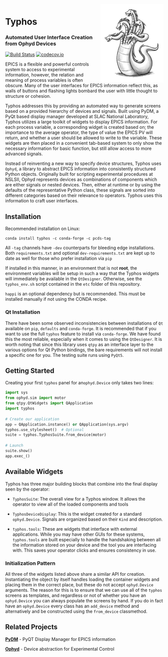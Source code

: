 <img src="docs/source/_static/hydra.jpg" width="200" height="250" align="right"/>
  <h1>Typhos</h1>
  <h3>Automated User Interface Creation from Ophyd Devices</h3>
</p>

[![Build Status](https://travis-ci.org/pcdshub/typhos.svg?branch=master)](https://travis-ci.org/pcdshub/typhos)
[![codecov.io](https://codecov.io/github/pcdshub/typhos/coverage.svg?branch=master)](https://codecov.io/github/pcdshub/typhos?branch=master)

EPICS is a flexible and powerful controls system to access to experimental
information, however, the relation and meaning of process variables is often
obscure. Many of the user interfaces for EPICS information reflect this, as
walls of buttons and flashing lights bombard the user with little thought to
structure or cohesion.

Typhos addresses this by providing an automated way to generate screens based
on a provided hierarchy of devices and signals. Built using PyDM, a PyQt based
display manager developed at SLAC National Laboratory, Typhos utilizes a large
toolkit of widgets to display EPICS information. For each process variable, a
corresponding widget is created based on; the importance to the average
operator, the type of value the EPICS PV will return, and whether a user should
be allowed to write to the variable. These widgets are then placed in a
convenient tab-based system to only show the necessary information for basic
function, but still allow access to more advanced signals.

Instead of reinventing a new way to specify device structures, Typhos uses
`Ophyd`, a library to abstract EPICS information into consistently structured
Python objects. Originally built for scripting experimental procedures at
NSLSII, Ophyd represents devices as combinations of components which are
either signals or nested devices. Then, either at runtime or by using the
defaults of the representative Python class, these signals are sorted into
different categories based on their relevance to operators. Typhos uses this
information to craft user interfaces.

## Installation
Recommended installation on Linux:
```
conda install typhos -c conda-forge -c pcds-tag
```
All `-tag` channels have `-dev` counterparts for bleeding edge installations.
Both `requirements.txt` and optional `dev-requirements.txt` are kept up to date
as well for those who prefer installation via `pip`

If installed in this manner, in an environment that is not **root**, the
environment variables will be setup in such a way that the Typhos widgets will
immediately be available in the `QtDesigner`. Otherwise, see the
``typhos_env.sh`` script contained in the ``etc`` folder of this repository.

`happi` is an optional dependency but is recommended. This must be installed
manually if not using the CONDA recipe.

### Qt Installation
There have been some observed inconsistencies between installations of `Qt`
available on `pip`, `defaults` and `conda-forge`. It is recommended that if you
want to use the full `typhos` feature to install via `conda-forge`. We have
found this the most reliable, especially when it comes to using the
`QtDesigner`. It is worth noting that since this library uses `qtpy` as an
interface layer to the various options for Qt Python bindings, the bare
requirements will not install a specific one for you. The testing suite runs
using `PyQt5`.

## Getting Started
Creating your first ``typhos`` panel for an``ophyd.Device`` only takes two
lines:

```python
import sys
from ophyd.sim import motor
from qtpy.QtWidgets import QApplication
import typhos

# Create our application
app = QApplication.instance() or QApplication(sys.argv)
typhos.use_stylesheet()  # Optional
suite = typhos.TyphosSuite.from_device(motor)

# Launch
suite.show()
app.exec_()
```

## Available Widgets
Typhos has three major building blocks that combine into the final display seen
by the operator:

* ``TyphosSuite``: The overall view for a Typhos window. It allows the
operator to view all of the loaded components and tools

* ``TyphosDeviceDisplay``: This is the widget created for a standard
``ophyd.Device``. Signals are organized based on their
``Kind`` and description.

* ``typhos.tools``: These are widgets that interface with external
applications. While you may have other GUIs for these systems,
``typhos.tools`` are built especially to handle the handshaking between all the
information stored on your device and the tool you are interfacing with. This
saves your operator clicks and ensures consistency in use.

### Initialization Pattern
All three of the widgets listed above share a similar API for creation.
Instantiating the object by itself handles loading the container widgets and
placing them in the correct place, but these do not accept ``ophyd.Device``
arguments. The reason for this is to ensure that we can use all of the
``typhos`` screens as templates, and regardless or not of whether you have an
``ophyd.Device`` you can always populate the screens by hand. If you do in fact
have an ``ophyd.Device`` every class has an ``add_device`` method and
alternatively and be constructed using the ``from_device`` classmethod.

## Related Projects
[**PyDM**](https://github.com/slaclab/pydm) - PyQT Display Manager for EPICS information

[**Ophyd**](https://github.com/NSLS-II/ophyd) - Device abstraction for Experimental Control

